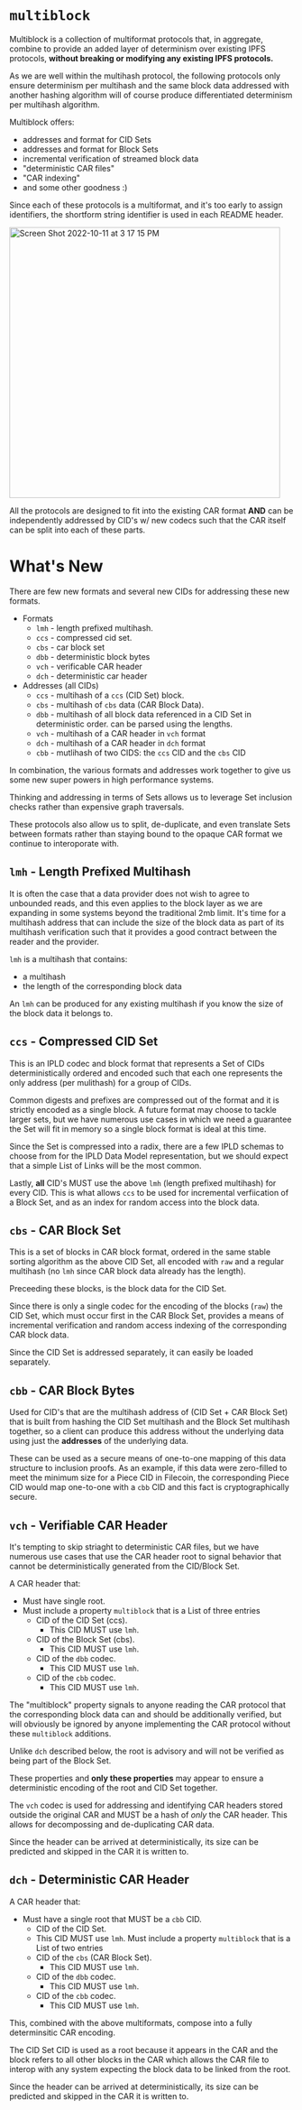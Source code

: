 # `multiblock`

Multiblock is a collection of multiformat protocols that,
in aggregate, combine to provide an added layer of determinism
over existing IPFS protocols, **without breaking or modifying
any existing IPFS protocols.**

As we are well within the multihash protocol, the following protocols
only ensure determinism per multihash and the same block data addressed
with another hashing algorithm will of course produce differentiated
determinism per multihash algorithm.

Multiblock offers:
* addresses and format for CID Sets
* addresses and format for Block Sets
* incremental verification of streamed block data
* "deterministic CAR files"
* "CAR indexing"
* and some other goodness :)

Since each of these protocols is a multiformat, and it's too early to
assign identifiers, the shortform string identifier
is used in each README header.

<img width="480" alt="Screen Shot 2022-10-11 at 3 17 15 PM" src="https://user-images.githubusercontent.com/579/195209101-725ac125-64c2-493b-978d-00ed85fad58e.png">

All the protocols are designed to fit into the existing CAR format **AND**
can be independently addressed by CID's w/ new codecs such that the
CAR itself can be split into each of these parts.

# What's New

There are few new formats and several new CIDs for addressing these new formats.

* Formats
  * `lmh` - length prefixed multihash.
  * `ccs` - compressed cid set.
  * `cbs` - car block set
  * `dbb` - deterministic block bytes
  * `vch` - verificable CAR header
  * `dch` - deterministic car header
* Addresses (all CIDs)
  * `ccs` - multihash of a `ccs` (CID Set) block.
  * `cbs` - multihash of `cbs` data (CAR Block Data).
  * `dbb` - multihash of all block data referenced in a CID Set
            in deterministic order.
            can be parsed using the lengths.
  * `vch` - multihash of a CAR header in `vch` format
  * `dch` - multihash of a CAR header in `dch` format
  * `cbb` - mutlihash of two CIDS: the `ccs` CID and the `cbs` CID

In combination, the various formats and addresses work together
to give us some new super powers in high performance systems.

Thinking and addressing in terms of Sets allows us to leverage
Set inclusion checks rather than expensive graph traversals.

These protocols also allow us to split, de-duplicate, and even translate
Sets between formats rather than staying bound to the opaque CAR format
we continue to interoporate with.

## `lmh` - Length Prefixed Multihash

It is often the case that a data provider does not wish to agree to
unbounded reads, and this even applies to the block layer as we are
expanding in some systems beyond the traditional 2mb limit. It's time 
for a multihash address that can include the size of the block
data as part of its multihash verification such that it provides a good
contract between the reader and the provider.

`lmh` is a multihash that contains:
* a multihash
* the length of the corresponding block data

An `lmh` can be produced for any existing multihash if you know the
size of the block data it belongs to.

## `ccs` - Compressed CID Set

This is an IPLD codec and block format that represents a Set
of CIDs deterministically ordered and encoded such that each
one represents the only address (per mulithash) for a
group of CIDs.

Common digests and prefixes are compressed out of the format
and it is strictly encoded as a single block. A future format
may choose to tackle larger sets, but we have numerous use
cases in which we need a guarantee the Set will fit in memory
so a single block format is ideal at this time.

Since the Set is compressed into a radix, there are a few
IPLD schemas to choose from for the IPLD Data Model representation,
but we should expect that a simple List of Links will be
the most common.

Lastly, **all** CID's MUST use the above `lmh` (length prefixed multihash)
for every CID. This is what allows `ccs` to be used for
incremental verfiication of a Block Set, and as an index for random
access into the block data.

## `cbs` - CAR Block Set

This is a set of blocks in CAR block format, ordered in the same stable sorting algorithm
as the above CID Set, all encoded with `raw` and a regular
multihash (no `lmh` since CAR block data already has the length).

Preceeding these blocks, is the block data for the CID Set.

Since there is only a single codec for the encoding of the blocks (`raw`)
the CID Set, which must occur first in the CAR Block Set,
provides a means of incremental verification and random access
indexing of the corresponding CAR block data.

Since the CID Set is addressed separately, it can easily be loaded
separately.

## `cbb` - CAR Block Bytes

Used for CID's that are the multihash address of (CID Set + CAR Block Set)
that is built from hashing the CID Set multihash and the
Block Set multihash together, so a client can produce this address
without the underlying data using just the **addresses** of the
underlying data.

These can be used as a secure means of one-to-one mapping of
this data structure to inclusion proofs. As an example,
if this data were zero-filled to meet the minimum size for a
Piece CID in Filecoin, the corresponding Piece CID would
map one-to-one with a `cbb` CID and this fact is
cryptographically secure.

## `vch` - Verifiable CAR Header

It's tempting to skip striaght to deterministic CAR files, but we
have numerous use cases that use the CAR header root to signal
behavior that cannot be deterministically generated from the CID/Block Set.

A CAR header that:
* Must have single root.
* Must include a property `multiblock` that is a List of three entries
  * CID of the CID Set (ccs).
    * This CID MUST use `lmh`.
  * CID of the Block Set (cbs).
    * This CID MUST use `lmh`.
  * CID of the `dbb` codec.
    * This CID MUST use `lmh`.
  * CID of the `cbb` codec.
    * This CID MUST use `lmh`.

The "multiblock" property signals to anyone reading the CAR protocol
that the corresponding block data can and should be additionally
verified, but will obviously be ignored by anyone implementing the CAR
protocol without these `multiblock` additions. 

Unlike `dch` described below, the root is advisory and will not be
verified as being part of the Block Set.

These properties and **only these properties** may appear to ensure a
deterministic encoding of the root and CID Set together.

The `vch` codec is used for addressing and identifying CAR headers
stored outside the original CAR and MUST be a hash of *only* the CAR
header. This allows for decompossing and de-duplicating CAR data.

Since the header can be arrived at deterministically, its size can be
predicted and skipped in the CAR it is written to.

## `dch` - Deterministic CAR Header

A CAR header that:
* Must have a single root that MUST be a `cbb` CID.
   * CID of the CID Set.
    * This CID MUST use `lmh`.
Must include a property `multiblock` that is a List of two entries
  * CID of the `cbs` (CAR Block Set).
    * This CID MUST use `lmh`.
  * CID of the `dbb` codec.
     * This CID MUST use `lmh`.
  * CID of the `cbb` codec.
    * This CID MUST use `lmh`.
  

This, combined with the above multiformats, compose into a
fully determinsitic CAR encoding.

The CID Set CID is used as a root because it appears in the CAR and
the block refers to all other blocks in the CAR which allows the
CAR file to interop with any system expecting the block data to
be linked from the root.

Since the header can be arrived at deterministically, its size can be
predicted and skipped in the CAR it is written to.
